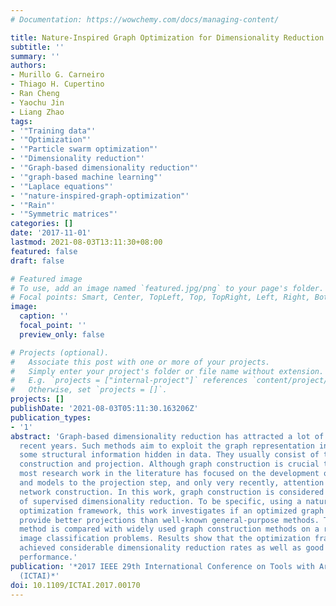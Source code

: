 ```yaml
---
# Documentation: https://wowchemy.com/docs/managing-content/

title: Nature-Inspired Graph Optimization for Dimensionality Reduction
subtitle: ''
summary: ''
authors:
- Murillo G. Carneiro
- Thiago H. Cupertino
- Ran Cheng
- Yaochu Jin
- Liang Zhao
tags:
- '"Training data"'
- '"Optimization"'
- '"Particle swarm optimization"'
- '"Dimensionality reduction"'
- '"Graph-based dimensionality reduction"'
- '"graph-based machine learning"'
- '"Laplace equations"'
- '"nature-inspired-graph-optimization"'
- '"Rain"'
- '"Symmetric matrices"'
categories: []
date: '2017-11-01'
lastmod: 2021-08-03T13:11:30+08:00
featured: false
draft: false

# Featured image
# To use, add an image named `featured.jpg/png` to your page's folder.
# Focal points: Smart, Center, TopLeft, Top, TopRight, Left, Right, BottomLeft, Bottom, BottomRight.
image:
  caption: ''
  focal_point: ''
  preview_only: false

# Projects (optional).
#   Associate this post with one or more of your projects.
#   Simply enter your project's folder or file name without extension.
#   E.g. `projects = ["internal-project"]` references `content/project/deep-learning/index.md`.
#   Otherwise, set `projects = []`.
projects: []
publishDate: '2021-08-03T05:11:30.163206Z'
publication_types:
- '1'
abstract: 'Graph-based dimensionality reduction has attracted a lot of attention in
  recent years. Such methods aim to exploit the graph representation in order to catch
  some structural information hidden in data. They usually consist of two steps: graph
  construction and projection. Although graph construction is crucial to the performance,
  most research work in the literature has focused on the development of heuristics
  and models to the projection step, and only very recently, attention was paid to
  network construction. In this work, graph construction is considered in the context
  of supervised dimensionality reduction. To be specific, using a nature-inspired
  optimization framework, this work investigates if an optimized graph is able to
  provide better projections than well-known general-purpose methods. The proposed
  method is compared with widely used graph construction methods on a range of real-world
  image classification problems. Results show that the optimization framework has
  achieved considerable dimensionality reduction rates as well as good predictive
  performance.'
publication: '*2017 IEEE 29th International Conference on Tools with Artificial Intelligence
  (ICTAI)*'
doi: 10.1109/ICTAI.2017.00170
---
```

